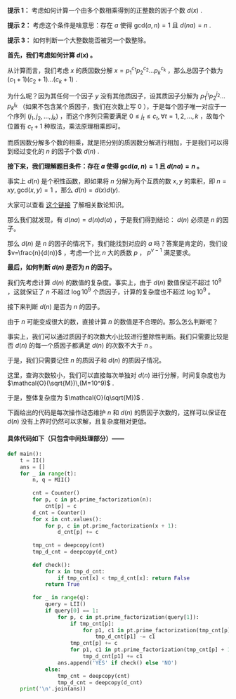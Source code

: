 **提示 1：** 考虑如何计算一个由多个数相乘得到的正整数的因子个数 $d(x)$ .

**提示 2：** 考虑这个条件是啥意思：存在 $a$ 使得 $\mathrm{gcd}(a, n)=1$ 且 $d(na)=n$ .

**提示 3：** 如何判断一个大整数能否被另一个数整除。

**首先，我们考虑如何计算 $d(x)$ 。**

从计算而言，我们考虑 $x$ 的质因数分解 $x=p_1^{c_1}p_2^{c_2}\dots p_k^{c_k}$ ，那么总因子个数为 $(c_1+1)(c_2+1)\dots(c_k+1)$ .

为什么呢？因为其任何一个因子 $y$ 没有其他质因子，设其质因子分解为 $p_1^{j_1}p_2^{j_2}\dots p_k^{j_k}$ （如果不包含某个质因子，我们在次数上写 $0$ ），于是每个因子唯一对应于一个序列 $(j_1,j_2,\dots,j_k)$ ，而这个序列只需要满足 $0\leq j_t\leq c_t,\,\forall t=1,2,\dots, k$ ，故每个位置有 $c_t+1$ 种取法，乘法原理相乘即可。

而质因数分解多个数的相乘，就是把分别的质因数分解进行相加，于是我们可以得到经过变化的 $n$ 的因子个数 $d(n)$ .

**接下来，我们理解题目条件：存在 $a$ 使得 $\mathrm{gcd}(a, n)=1$ 且 $d(na)=n$ 。**

事实上 $d(n)$ 是个积性函数，即如果将 $n$ 分解为两个互质的数 $x,y$ 的乘积，即 $n=xy,\,\mathrm{gcd}(x,y)=1$ ，那么 $d(n)=d(x)d(y)$.

大家可以查看 [这个链接](https://oi-wiki.org/math/number-theory/basic/#%E7%A7%AF%E6%80%A7%E5%87%BD%E6%95%B0) 了解相关数论知识。

那么我们就发现，有 $d(na)=d(n)d(a)$ ，于是我们得到结论： $d(n)$ 必须是 $n$ 的因子。

那么 $d(n)$ 是 $n$ 的因子的情况下，我们能找到对应的 $a$ 吗？答案是肯定的，我们设 $v=\frac{n}{d(n)}$ ，考虑一个比 $n$ 大的质数 $p$ ， $p^{v-1}$ 满足要求。

**最后，如何判断 $d(n)$ 是否为 $n$ 的因子。**

我们先考虑计算 $d(n)$ 的数值的复杂度。事实上，由于 $d(n)$ 数值保证不超过 $10^9$ ，这就保证了 $n$ 不超过 $\log 10^9$ 个质因子，计算的复杂度也不超过 $\log 10^9$ 。

接下来判断 $d(n)$ 是否为 $n$ 的因子。

由于 $n$ 可能变成很大的数，直接计算 $n$ 的数值是不合理的。那么怎么判断呢？

事实上，我们可以通过质因子的次数大小比较进行整除性判断。我们只需要比较是否 $d(n)$ 的每一个质因子都满足 $d(n)$ 的次数不大于 $n$ 。

于是，我们只需要记住 $n$ 的质因子和 $d(n)$ 的质因子情况。

这里，查询次数较小，我们可以直接每次单独对 $d(n)$ 进行分解，时间复杂度也为 $\mathcal{O}(\sqrt{M})\,(M=10^9)$ .

于是，整体复杂度为 $\mathcal{O}(q\sqrt{M})$ .

下面给出的代码是每次操作动态维护 $n$ 和 $d(n)$ 的质因子次数的，这样可以保证在 $d(n)$ 没有上界时仍然可以求解，且复杂度相对更低。

#### 具体代码如下（只包含中间处理部分）——

```Python []
def main():
    t = II()
    ans = []
    for _ in range(t):
        n, q = MII()
        
        cnt = Counter()
        for p, c in pt.prime_factorization(n):
            cnt[p] = c
        d_cnt = Counter()
        for x in cnt.values():
            for p, c in pt.prime_factorization(x + 1):
                d_cnt[p] += c
        
        tmp_cnt = deepcopy(cnt)
        tmp_d_cnt = deepcopy(d_cnt)
        
        def check():
            for x in tmp_d_cnt:
                if tmp_cnt[x] < tmp_d_cnt[x]: return False
            return True
        
        for _ in range(q):
            query = LII()
            if query[0] == 1:
                for p, c in pt.prime_factorization(query[1]):
                    if tmp_cnt[p]:
                        for p1, c1 in pt.prime_factorization(tmp_cnt[p] + 1):
                            tmp_d_cnt[p1] -= c1
                    tmp_cnt[p] += c
                    for p1, c1 in pt.prime_factorization(tmp_cnt[p] + 1):
                        tmp_d_cnt[p1] += c1
                ans.append('YES' if check() else 'NO')
            else:
                tmp_cnt = deepcopy(cnt)
                tmp_d_cnt = deepcopy(d_cnt)
    print('\n'.join(ans))
```
